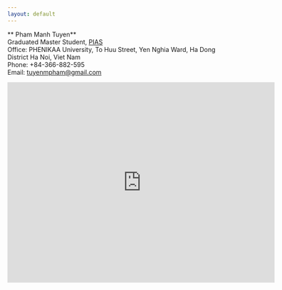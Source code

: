 ```yaml
---
layout: default
---
```



** Pham Manh Tuyen** <br />
Graduated Master Student, [PIAS](https://pias.edu.vn/en/) <br />
Office: PHENIKAA University, To Huu Street, Yen Nghia Ward, Ha Dong District
Ha Noi, Viet Nam <br />
Phone: +84-366-882-595 <br />
Email: [tuyenmpham@gmail.com](mailto:tuyenmpham92@gmail.com) <br />

<center><iframe src="https://www.google.com/maps/embed?pb=!1m14!1m8!1m3!1d14903.092391365537!2d105.74724670800478!3d20.961625340378696!3m2!1i1024!2i768!4f13.1!3m3!1m2!1s0x313453b0c84d70c5%3A0x37541345e63c5aac!2sPIAS%20-%20Phenikaa%20Institute%20for%20Advanced%20Study!5e0!3m2!1svi!2s!4v1711943221666!5m2!1svi!2s" width="600" height="450" style="border:0;" allowfullscreen="" loading="lazy" referrerpolicy="no-referrer-when-downgrade"></iframe></center>
